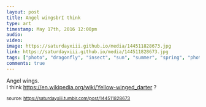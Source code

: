 ```yaml
---
layout: post
title: Angel wingsbrI think 
type: art
timestamp: May 17th, 2016 12:00pm
audio: 
video: 
image: https://saturdayxiii.github.io/media/144511828673.jpg
link: https://saturdayxiii.github.io/media/144511828673.jpg
tags: ["photo", "dragonfly", "insect", "sun", "summer", "spring", "photography"]
comments: true
---
```


Angel wings.<br/>I think <a href="https://en.wikipedia.org/wiki/Yellow-winged_darter" target="_blank">https://en.wikipedia.org/wiki/Yellow-winged_darter</a> ?
 
  
<small>source: https://saturdayxiii.tumblr.com/post/144511828673</small>